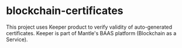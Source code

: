# blockchain-certificates

This project uses Keeper product to verify validity of auto-generated certificates. Keeper is part of Mantle's BAAS platform (Blockchain as a Service).
